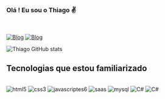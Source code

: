 ### Olá ! Eu sou o Thiago ✌️
</br>

[![Blog](https://img.shields.io/badge/LinkedIn-0077B5?style=for-the-badge&logo=linkedin&logoColor=white)](https://www.linkedin.com/in/thiagothomers/) [![Blog](https://img.shields.io/badge/GitHub-100000?style=for-the-badge&logo=github&logoColor=white)](https://github.com/thiagothome)


![Thiago GitHub stats](https://github-readme-stats.vercel.app/api?username=thiagothome&show_icons=true&theme=gruvbox)
</br>

## Tecnologias que estou familiarizado

<div style="display: inline-block"><br/>
    <img aligne="center" src="https://img.shields.io/badge/HTML5-E34F26?style=for-the-badge&logo=html5&logoColor=white" alt="html5">
    <img aligne="center" src="https://img.shields.io/badge/CSS3-1572B6?style=for-the-badge&logo=css3&logoColor=white" alt="css3">
    <img aligne="center" src="https://img.shields.io/badge/JavaScript-F7DF1E?style=for-the-badge&logo=javascript&logoColor=black" alt="javascriptes6">    
    <img aligne="center" src="https://img.shields.io/badge/Sass-CC6699?style=for-the-badge&logo=sass&logoColor=white" alt="saas">
    <img aligne="center" src="https://img.shields.io/badge/MySQL-00000F?style=for-the-badge&logo=mysql&logoColor=white" alt="mysql">
    <img aligne="center" src="https://img.shields.io/badge/c%23-%23239120.svg?style=for-the-badge&logo=csharp&logoColor=white" alt="C#">
    <img aligne="center" src="https://img.shields.io/badge/react-%2320232a.svg?style=for-the-badge&logo=react&logoColor=%2361DAFB" alt="C#">

</div>
